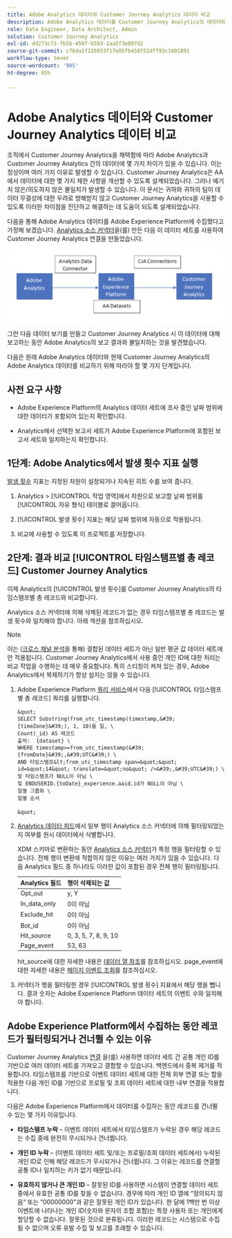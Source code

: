 ```yaml
---
title: Adobe Analytics 데이터와 Customer Journey Analytics 데이터 비교
description: Adobe Analytics 데이터를 Customer Journey Analytics의 데이터와 비교하는 방법 알아보기
role: Data Engineer, Data Architect, Admin
solution: Customer Journey Analytics
exl-id: dd273c71-fb5b-459f-b593-1aa5f3e897d2
source-git-commit: cf6da1f126933f17e05fb458f52dff93c1601891
workflow-type: tm+mt
source-wordcount: '905'
ht-degree: 65%

---
```


# Adobe Analytics 데이터와 Customer Journey Analytics 데이터 비교

조직에서 Customer Journey Analytics을 채택함에 따라 Adobe Analytics과 Customer Journey Analytics 간의 데이터에 몇 가지 차이가 있을 수 있습니다. 이는 정상이며 여러 가지 이유로 발생할 수 있습니다. Customer Journey Analytics은 AA에서 데이터에 대한 몇 가지 제한 사항을 개선할 수 있도록 설계되었습니다. 그러나 예기치 않은/의도하지 않은 불일치가 발생할 수 있습니다. 이 문서는 귀하와 귀하의 팀이 데이터 무결성에 대한 우려로 방해받지 않고 Customer Journey Analytics을 사용할 수 있도록 이러한 차이점을 진단하고 해결하는 데 도움이 되도록 설계되었습니다.

다음을 통해 Adobe Analytics 데이터를 Adobe Experience Platform에 수집했다고 가정해 보겠습니다. [Analytics 소스 커넥터](https://experienceleague.adobe.com/docs/experience-platform/sources/ui-tutorials/create/adobe-applications/analytics.html)을(를) 만든 다음 이 데이터 세트를 사용하여 Customer Journey Analytics 연결을 만들었습니다.

![데이터 흐름](assets/compare.png)

그런 다음 데이터 보기를 만들고 Customer Journey Analytics 시 이 데이터에 대해 보고하는 동안 Adobe Analytics의 보고 결과와 불일치하는 것을 발견했습니다.

다음은 원래 Adobe Analytics 데이터와 현재 Customer Journey Analytics의 Adobe Analytics 데이터를 비교하기 위해 따라야 할 몇 가지 단계입니다.

## 사전 요구 사항

* Adobe Experience Platform의 Analytics 데이터 세트에 조사 중인 날짜 범위에 대한 데이터가 포함되어 있는지 확인합니다.

* Analytics에서 선택한 보고서 세트가 Adobe Experience Platform에 포함된 보고서 세트와 일치하는지 확인합니다.

## 1단계: Adobe Analytics에서 발생 횟수 지표 실행

[발생 횟수](https://experienceleague.adobe.com/docs/analytics/components/metrics/occurrences.html) 지표는 지정된 차원이 설정되거나 지속된 히트 수를 보여 줍니다.

1. Analytics > [!UICONTROL 작업 영역]에서 차원으로 보고할 날짜 범위를 [!UICONTROL 자유 형식] 테이블로 끌어옵니다.

1. [!UICONTROL 발생 횟수] 지표는 해당 날짜 범위에 자동으로 적용됩니다.

1. 비교에 사용할 수 있도록 이 프로젝트를 저장합니다.

## 2단계: 결과 비교 [!UICONTROL 타임스탬프별 총 레코드] Customer Journey Analytics

이제 Analytics의 [!UICONTROL 발생 횟수]를 Customer Journey Analytics의 타임스탬프별 총 레코드와 비교합니다.

Analytics 소스 커넥터에 의해 삭제된 레코드가 없는 경우 타임스탬프별 총 레코드는 발생 횟수와 일치해야 합니다. 아래 섹션을 참조하십시오.

>[!NOTE]
>
>이는 ([크로스 채널 분석](/help/cca/overview.md)을 통해) 결합된 데이터 세트가 아닌 일반 평균 값 데이터 세트에만 적용됩니다. Customer Journey Analytics에서 사용 중인 개인 ID에 대한 처리는 비교 작업을 수행하는 데 매우 중요합니다. 특히 스티칭이 켜져 있는 경우, Adobe Analytics에서 복제하기가 항상 쉽지는 않을 수 있습니다.

1. Adobe Experience Platform [쿼리 서비스](https://experienceleague.adobe.com/docs/experience-platform/query/best-practices/adobe-analytics.html)에서 다음 [!UICONTROL 타임스탬프별 총 레코드] 쿼리를 실행합니다.

       &quot;
       SELECT Substring(from_utc_timestamp(timestamp,&#39;{timeZone}&#39;), 1, 10)을 일, \
       Count(_id) AS 레코드
       출처:  {dataset} \
       WHERE timestamp>=from_utc_timestamp(&#39;{fromDate}&#39;,&#39;UTC&#39;) \
       AND 타임스탬프&lt;from_utc_timestamp span=&quot;&quot; id=&quot;14&quot; translate=&quot;no&quot; />&#39;,&#39;UTC&#39;) \
       및 타임스탬프가 NULL이 아님 \
       및 ENDUSERID.{toDate}_experience.aaid.id가 NULL이 아님 \
       일별 그룹화 \
       일별 순서
       
       &quot;
   
1. [Analytics 데이터 피드](https://experienceleague.adobe.com/docs/analytics/export/analytics-data-feed/data-feed-contents/datafeeds-reference.html)에서 일부 행이 Analytics 소스 커넥터에 의해 필터링되었는지 여부를 원시 데이터에서 식별합니다.

   XDM 스키마로 변환하는 동안 [Analytics 소스 커넥터](https://experienceleague.adobe.com/docs/experience-platform/sources/ui-tutorials/create/adobe-applications/analytics.html)가 특정 행을 필터링할 수 있습니다. 전체 행이 변환에 적합하지 않은 이유는 여러 가지가 있을 수 있습니다. 다음 Analytics 필드 중 하나라도 이러한 값이 포함된 경우 전체 행이 필터링됩니다.

   | Analytics 필드 | 행이 삭제되는 값 |
   | --- | --- |
   | Opt_out | y, Y |
   | In_data_only | 0이 아님 |
   | Exclude_hit | 0이 아님 |
   | Bot_id | 0이 아님 |
   | Hit_source | 0, 3, 5, 7, 8, 9, 10 |
   | Page_event | 53, 63 |

   hit\_source에 대한 자세한 내용은 [데이터 열 참조](https://experienceleague.adobe.com/docs/analytics/export/analytics-data-feed/data-feed-contents/datafeeds-reference.html?lang=ko-kr)를 참조하십시오. page\_event에 대한 자세한 내용은 [페이지 이벤트 조회](https://experienceleague.adobe.com/docs/analytics/export/analytics-data-feed/data-feed-contents/datafeeds-page-event.html?lang=ko-kr)를 참조하십시오.

1. 커넥터가 행을 필터링한 경우 [!UICONTROL 발생 횟수] 지표에서 해당 행을 뺍니다. 결과 숫자는 Adobe Experience Platform 데이터 세트의 이벤트 수와 일치해야 합니다.

## Adobe Experience Platform에서 수집하는 동안 레코드가 필터링되거나 건너뛸 수 있는 이유

Customer Journey Analytics [연결](/help/connections/create-connection.md) 을(를) 사용하면 데이터 세트 간 공통 개인 ID를 기반으로 여러 데이터 세트를 가져오고 결합할 수 있습니다. 백엔드에서 중복 제거를 적용합니다. 타임스탬프를 기반으로 이벤트 데이터 세트에 대한 전체 외부 연결 또는 합을 적용한 다음 개인 ID를 기반으로 프로필 및 조회 데이터 세트에 대한 내부 연결을 적용합니다.

다음은 Adobe Experience Platform에서 데이터를 수집하는 동안 레코드를 건너뛸 수 있는 몇 가지 이유입니다.

* **타임스탬프 누락** – 이벤트 데이터 세트에서 타임스탬프가 누락된 경우 해당 레코드는 수집 중에 완전히 무시되거나 건너뜁니다.

* **개인 ID 누락** – (이벤트 데이터 세트 및/또는 프로필/조회 데이터 세트에서) 누락된 개인 ID로 인해 해당 레코드가 무시되거나 건너뜁니다. 그 이유는 레코드를 연결할 공통 ID나 일치하는 키가 없기 때문입니다.

* **유효하지 않거나 큰 개인 ID** – 잘못된 ID를 사용하면 시스템이 연결할 데이터 세트 중에서 유효한 공통 ID를 찾을 수 없습니다. 경우에 따라 개인 ID 열에 “정의되지 않음“ 또는 “00000000”과 같은 잘못된 개인 ID가 있습니다. 한 달에 1백만 번 이상 이벤트에 나타나는 개인 ID(숫자와 문자의 조합 포함)는 특정 사용자 또는 개인에게 할당할 수 없습니다. 잘못된 것으로 분류됩니다. 이러한 레코드는 시스템으로 수집될 수 없으며 오류 유발 수집 및 보고를 초래할 수 있습니다.
